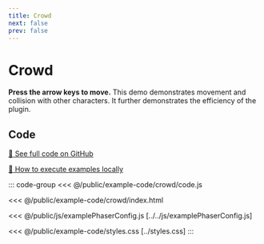 ```yaml
---
title: Crowd
next: false
prev: false
---
```


<script setup>
import ExampleFrame from '../../components/ExampleFrame.vue';
</script>

# Crowd

**Press the arrow keys to move.** This demo demonstrates movement and collision with other characters. It further demonstrates the efficiency of the plugin.

<ExampleFrame :src="'../../example-code/crowd/index.html'" />

## Code

[:link: See full code on GitHub](https://github.com/Annoraaq/grid-engine/tree/master/docs/public/example-code/crowd)

[:open_book: How to execute examples locally](https://annoraaq.github.io/grid-engine/usage/execute-examples-locally/index.html)

::: code-group
<<< @/public/example-code/crowd/code.js

<<< @/public/example-code/crowd/index.html

<<< @/public/js/examplePhaserConfig.js [../../js/examplePhaserConfig.js]

<<< @/public/example-code/styles.css [../styles.css]
:::
